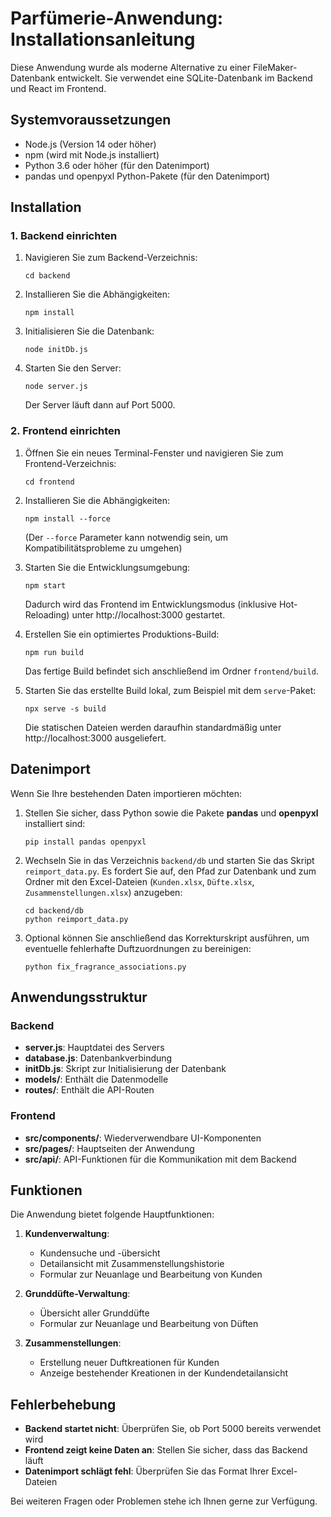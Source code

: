 # Parfümerie-Anwendung: Installationsanleitung

Diese Anwendung wurde als moderne Alternative zu einer FileMaker-Datenbank entwickelt. Sie verwendet eine SQLite-Datenbank im Backend und React im Frontend.

## Systemvoraussetzungen

- Node.js (Version 14 oder höher)
- npm (wird mit Node.js installiert)
- Python 3.6 oder höher (für den Datenimport)
- pandas und openpyxl Python-Pakete (für den Datenimport)

## Installation

### 1. Backend einrichten

1. Navigieren Sie zum Backend-Verzeichnis:
   ```
   cd backend
   ```

2. Installieren Sie die Abhängigkeiten:
   ```
   npm install
   ```

3. Initialisieren Sie die Datenbank:
   ```
   node initDb.js
   ```

4. Starten Sie den Server:
   ```
   node server.js
   ```
   Der Server läuft dann auf Port 5000.

### 2. Frontend einrichten

1. Öffnen Sie ein neues Terminal-Fenster und navigieren Sie zum Frontend-Verzeichnis:
   ```
   cd frontend
   ```

2. Installieren Sie die Abhängigkeiten:
   ```
   npm install --force
   ```
   (Der `--force` Parameter kann notwendig sein, um Kompatibilitätsprobleme zu umgehen)

3. Starten Sie die Entwicklungsumgebung:
   ```
   npm start
   ```
   Dadurch wird das Frontend im Entwicklungsmodus (inklusive Hot-Reloading) unter http://localhost:3000 gestartet.

4. Erstellen Sie ein optimiertes Produktions-Build:
   ```
   npm run build
   ```
   Das fertige Build befindet sich anschließend im Ordner `frontend/build`.

5. Starten Sie das erstellte Build lokal, zum Beispiel mit dem `serve`-Paket:
   ```
   npx serve -s build
   ```
   Die statischen Dateien werden daraufhin standardmäßig unter http://localhost:3000 ausgeliefert.

## Datenimport

Wenn Sie Ihre bestehenden Daten importieren möchten:

1. Stellen Sie sicher, dass Python sowie die Pakete **pandas** und **openpyxl** installiert sind:
   ```
   pip install pandas openpyxl
   ```

2. Wechseln Sie in das Verzeichnis `backend/db` und starten Sie das Skript `reimport_data.py`. 
   Es fordert Sie auf, den Pfad zur Datenbank und zum Ordner mit den Excel-Dateien 
   (`Kunden.xlsx`, `Düfte.xlsx`, `Zusammenstellungen.xlsx`) anzugeben:
   ```
   cd backend/db
   python reimport_data.py
   ```

3. Optional können Sie anschließend das Korrekturskript ausführen, um eventuelle 
   fehlerhafte Duftzuordnungen zu bereinigen:
   ```
   python fix_fragrance_associations.py
   ```

## Anwendungsstruktur

### Backend

- **server.js**: Hauptdatei des Servers
- **database.js**: Datenbankverbindung
- **initDb.js**: Skript zur Initialisierung der Datenbank
- **models/**: Enthält die Datenmodelle
- **routes/**: Enthält die API-Routen

### Frontend

- **src/components/**: Wiederverwendbare UI-Komponenten
- **src/pages/**: Hauptseiten der Anwendung
- **src/api/**: API-Funktionen für die Kommunikation mit dem Backend

## Funktionen

Die Anwendung bietet folgende Hauptfunktionen:

1. **Kundenverwaltung**:
   - Kundensuche und -übersicht
   - Detailansicht mit Zusammenstellungshistorie
   - Formular zur Neuanlage und Bearbeitung von Kunden

2. **Grunddüfte-Verwaltung**:
   - Übersicht aller Grunddüfte
   - Formular zur Neuanlage und Bearbeitung von Düften

3. **Zusammenstellungen**:
   - Erstellung neuer Duftkreationen für Kunden
   - Anzeige bestehender Kreationen in der Kundendetailansicht

## Fehlerbehebung

- **Backend startet nicht**: Überprüfen Sie, ob Port 5000 bereits verwendet wird
- **Frontend zeigt keine Daten an**: Stellen Sie sicher, dass das Backend läuft
- **Datenimport schlägt fehl**: Überprüfen Sie das Format Ihrer Excel-Dateien

Bei weiteren Fragen oder Problemen stehe ich Ihnen gerne zur Verfügung.
